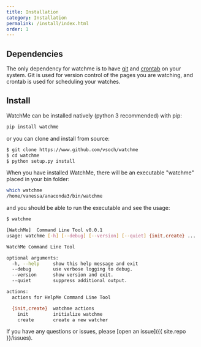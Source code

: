 ```yaml
---
title: Installation
category: Installation
permalink: /install/index.html
order: 1
---
```



## Dependencies

The only dependency for watchme is to have [git](https://git-scm.com/book/en/v2/Getting-Started-Installing-Git) 
and [crontab](https://www.digitalocean.com/community/tutorials/how-to-use-cron-to-automate-tasks-on-a-vps) on your system. Git is used for version control of the pages you are watching, and crontab is
used for scheduling your watches.

## Install

WatchMe can be installed natively (python 3 recommended) with pip:

```bash
pip install watchme
```

or you can clone and install from source:

```bash
$ git clone https://www.github.com/vsoch/watchme
$ cd watchme
$ python setup.py install
```

When you have installed WatchMe, there will be an executable "watchme"
placed in your bin folder:

```bash
which watchme
/home/vanessa/anaconda3/bin/watchme
```

and you should be able to run the executable and see the usage:

```bash
$ watchme

[WatchMe]  Command Line Tool v0.0.1
usage: watchme [-h] [--debug] [--version] [--quiet] {init,create} ...

WatchMe Command Line Tool

optional arguments:
  -h, --help     show this help message and exit
  --debug        use verbose logging to debug.
  --version      show version and exit.
  --quiet        suppress additional output.

actions:
  actions for HelpMe Command Line Tool

  {init,create}  watchme actions
    init         initialize watchme
    create       create a new watcher
```


If you have any questions or issues, please [open an issue]({{ site.repo }}/issues).
